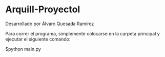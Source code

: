 # ArquiII-ProyectoI

Desarrollado por Álvaro Quesada Ramírez

Para correr el programa, simplemente colocarse en la carpeta principal y ejecutar el siguiente comando:

$python main.py